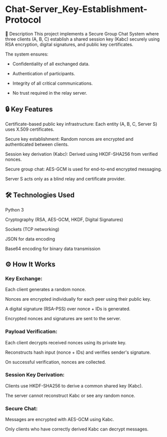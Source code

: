 # Chat-Server_Key-Establishment-Protocol
📜 Description
This project implements a Secure Group Chat System where three clients (A, B, C) establish a shared session key (Kabc) securely using RSA encryption, digital signatures, and public key certificates.

The system ensures:

- Confidentiality of all exchanged data.

- Authentication of participants.

- Integrity of all critical communications.

- No trust required in the relay server.

## 🔒 Key Features

Certificate-based public key infrastructure: Each entity (A, B, C, Server S) uses X.509 certificates.

Secure key establishment: Random nonces are encrypted and authenticated between clients.

Session key derivation (Kabc): Derived using HKDF-SHA256 from verified nonces.

Secure group chat: AES-GCM is used for end-to-end encrypted messaging.

Server S acts only as a blind relay and certificate provider.

## 🛠️ Technologies Used
Python 3

Cryptography (RSA, AES-GCM, HKDF, Digital Signatures)

Sockets (TCP networking)

JSON for data encoding

Base64 encoding for binary data transmission

## ⚙️ How It Works

### Key Exchange:

Each client generates a random nonce.

Nonces are encrypted individually for each peer using their public key.

A digital signature (RSA-PSS) over nonce + IDs is generated.

Encrypted nonces and signatures are sent to the server.

### Payload Verification:

Each client decrypts received nonces using its private key.

Reconstructs hash input (nonce + IDs) and verifies sender's signature.

On successful verification, nonces are collected.

### Session Key Derivation:

Clients use HKDF-SHA256 to derive a common shared key (Kabc).

The server cannot reconstruct Kabc or see any random nonce.

### Secure Chat:

Messages are encrypted with AES-GCM using Kabc.

Only clients who have correctly derived Kabc can decrypt messages.
